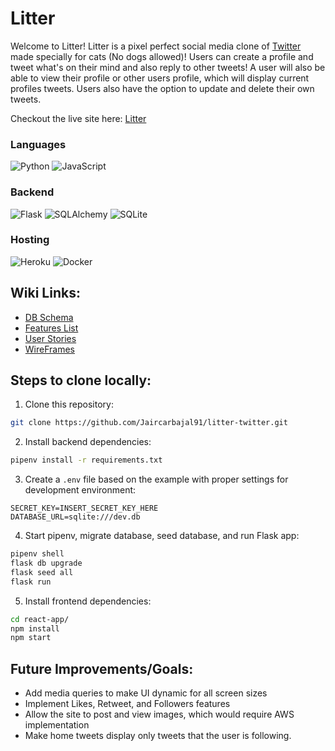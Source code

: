 # Litter

Welcome to Litter! Litter is a pixel perfect social media clone of [Twitter](https://twitter.com/) made specially for cats (No dogs allowed)! Users can create a profile and tweet what's on their mind and also reply to other tweets! A user will also be able to view their profile or other users profile, which will display current profiles tweets. Users also have the option to update and delete their own tweets.

Checkout the live site here: [Litter](https://litter-twitter.herokuapp.com/)


### Languages
![Python](https://img.shields.io/badge/python-3670A0?style=for-the-badge&logo=python&logoColor=ffdd54) ![JavaScript](https://img.shields.io/badge/javascript-%23323330.svg?style=for-the-badge&logo=javascript&logoColor=%23F7DF1E)

### Backend
![Flask](https://img.shields.io/badge/flask-%23000.svg?style=for-the-badge&logo=flask&logoColor=white) ![SQLAlchemy](https://img.shields.io/badge/SQLAlchemy-100000?style=for-the-badge&logo=sql&logoColor=BA1212&labelColor=AD0000&color=A90000) ![SQLite](https://img.shields.io/badge/sqlite-%2307405e.svg?style=for-the-badge&logo=sqlite&logoColor=white)

### Hosting
![Heroku](https://img.shields.io/badge/heroku-%23430098.svg?style=for-the-badge&logo=heroku&logoColor=white) ![Docker](https://img.shields.io/badge/docker-%230db7ed.svg?style=for-the-badge&logo=docker&logoColor=white)



## Wiki Links:

- [DB Schema]()
- [Features List]()
- [User Stories]()
- [WireFrames]()




## Steps to clone locally:
1. Clone this repository:
```bash
git clone https://github.com/Jaircarbajal91/litter-twitter.git
```

2. Install backend dependencies:

```bash
pipenv install -r requirements.txt
```

3. Create a `.env` file based on the example with proper settings for development environment:
```
SECRET_KEY=INSERT_SECRET_KEY_HERE
DATABASE_URL=sqlite:///dev.db
```

4. Start pipenv, migrate database, seed database, and run Flask app:

```bash
pipenv shell
flask db upgrade
flask seed all
flask run
```

5. Install frontend dependencies:

```bash
cd react-app/
npm install
npm start
```


## Future Improvements/Goals:
- Add media queries to make UI dynamic for all screen sizes
- Implement Likes, Retweet, and Followers features
- Allow the site to post and view images, which would require AWS implementation
- Make home tweets display only tweets that the user is following.
